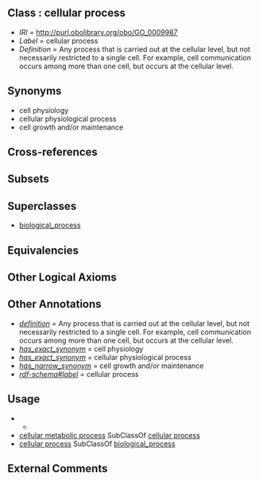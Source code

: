 
## Class : cellular process

 * *IRI* = http://purl.obolibrary.org/obo/GO_0009987
 * *Label* = cellular process
 * *Definition* = Any process that is carried out at the cellular level, but not necessarily restricted to a single cell. For example, cell communication occurs among more than one cell, but occurs at the cellular level.

## Synonyms

 * cell physiology
 * cellular physiological process
 * cell growth and/or maintenance

## Cross-references


## Subsets


## Superclasses

 * [biological_process](../../GO/50/GO_0008150.md)

## Equivalencies


## Other Logical Axioms


## Other Annotations

 * *[definition](../../IAO/15/IAO_0000115.md)* = Any process that is carried out at the cellular level, but not necessarily restricted to a single cell. For example, cell communication occurs among more than one cell, but occurs at the cellular level.
 * *[has_exact_synonym](../../ym/oboInOwl#hasExactSynonym.md)* = cell physiology
 * *[has_exact_synonym](../../ym/oboInOwl#hasExactSynonym.md)* = cellular physiological process
 * *[has_narrow_synonym](../../ym/oboInOwl#hasNarrowSynonym.md)* = cell growth and/or maintenance
 * *[rdf-schema#label](../../el/rdf-schema#label.md)* = cellular process

## Usage

 * -
 * [cellular metabolic process](../../GO/37/GO_0044237.md) SubClassOf [cellular process](../../GO/87/GO_0009987.md)
 * [cellular process](../../GO/87/GO_0009987.md) SubClassOf [biological_process](../../GO/50/GO_0008150.md)

## External Comments

